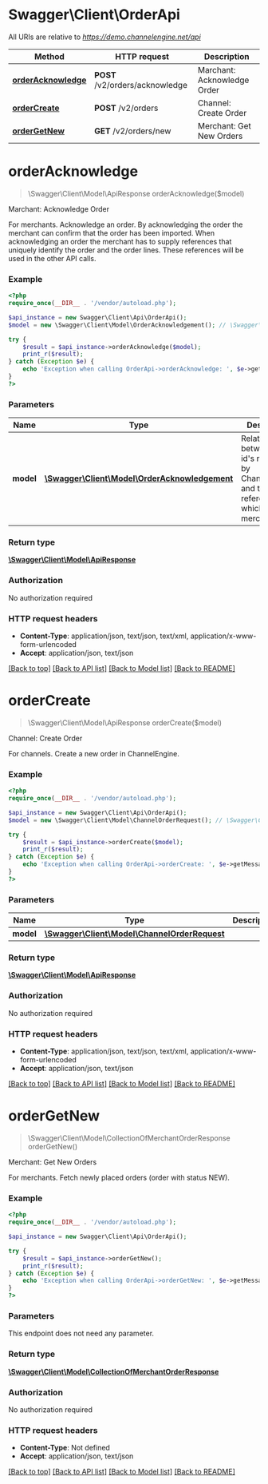 # Swagger\Client\OrderApi

All URIs are relative to *https://demo.channelengine.net/api*

Method | HTTP request | Description
------------- | ------------- | -------------
[**orderAcknowledge**](OrderApi.md#orderAcknowledge) | **POST** /v2/orders/acknowledge | Marchant: Acknowledge Order
[**orderCreate**](OrderApi.md#orderCreate) | **POST** /v2/orders | Channel: Create Order
[**orderGetNew**](OrderApi.md#orderGetNew) | **GET** /v2/orders/new | Merchant: Get New Orders


# **orderAcknowledge**
> \Swagger\Client\Model\ApiResponse orderAcknowledge($model)

Marchant: Acknowledge Order

For merchants.    Acknowledge an order. By acknowledging the order the merchant can confirm that  the order has been imported. When acknowledging an order the merchant has to supply  references that uniquely identify the order and the order lines. These references  will be used in the other API calls.

### Example
```php
<?php
require_once(__DIR__ . '/vendor/autoload.php');

$api_instance = new Swagger\Client\Api\OrderApi();
$model = new \Swagger\Client\Model\OrderAcknowledgement(); // \Swagger\Client\Model\OrderAcknowledgement | Relations between the id's returned by ChannelEngine and the references              which the merchant uses

try {
    $result = $api_instance->orderAcknowledge($model);
    print_r($result);
} catch (Exception $e) {
    echo 'Exception when calling OrderApi->orderAcknowledge: ', $e->getMessage(), PHP_EOL;
}
?>
```

### Parameters

Name | Type | Description  | Notes
------------- | ------------- | ------------- | -------------
 **model** | [**\Swagger\Client\Model\OrderAcknowledgement**](../Model/\Swagger\Client\Model\OrderAcknowledgement.md)| Relations between the id&#39;s returned by ChannelEngine and the references              which the merchant uses |

### Return type

[**\Swagger\Client\Model\ApiResponse**](../Model/ApiResponse.md)

### Authorization

No authorization required

### HTTP request headers

 - **Content-Type**: application/json, text/json, text/xml, application/x-www-form-urlencoded
 - **Accept**: application/json, text/json

[[Back to top]](#) [[Back to API list]](../../README.md#documentation-for-api-endpoints) [[Back to Model list]](../../README.md#documentation-for-models) [[Back to README]](../../README.md)

# **orderCreate**
> \Swagger\Client\Model\ApiResponse orderCreate($model)

Channel: Create Order

For channels.    Create a new order in ChannelEngine.

### Example
```php
<?php
require_once(__DIR__ . '/vendor/autoload.php');

$api_instance = new Swagger\Client\Api\OrderApi();
$model = new \Swagger\Client\Model\ChannelOrderRequest(); // \Swagger\Client\Model\ChannelOrderRequest | 

try {
    $result = $api_instance->orderCreate($model);
    print_r($result);
} catch (Exception $e) {
    echo 'Exception when calling OrderApi->orderCreate: ', $e->getMessage(), PHP_EOL;
}
?>
```

### Parameters

Name | Type | Description  | Notes
------------- | ------------- | ------------- | -------------
 **model** | [**\Swagger\Client\Model\ChannelOrderRequest**](../Model/\Swagger\Client\Model\ChannelOrderRequest.md)|  |

### Return type

[**\Swagger\Client\Model\ApiResponse**](../Model/ApiResponse.md)

### Authorization

No authorization required

### HTTP request headers

 - **Content-Type**: application/json, text/json, text/xml, application/x-www-form-urlencoded
 - **Accept**: application/json, text/json

[[Back to top]](#) [[Back to API list]](../../README.md#documentation-for-api-endpoints) [[Back to Model list]](../../README.md#documentation-for-models) [[Back to README]](../../README.md)

# **orderGetNew**
> \Swagger\Client\Model\CollectionOfMerchantOrderResponse orderGetNew()

Merchant: Get New Orders

For merchants.                Fetch newly placed orders (order with status NEW).

### Example
```php
<?php
require_once(__DIR__ . '/vendor/autoload.php');

$api_instance = new Swagger\Client\Api\OrderApi();

try {
    $result = $api_instance->orderGetNew();
    print_r($result);
} catch (Exception $e) {
    echo 'Exception when calling OrderApi->orderGetNew: ', $e->getMessage(), PHP_EOL;
}
?>
```

### Parameters
This endpoint does not need any parameter.

### Return type

[**\Swagger\Client\Model\CollectionOfMerchantOrderResponse**](../Model/CollectionOfMerchantOrderResponse.md)

### Authorization

No authorization required

### HTTP request headers

 - **Content-Type**: Not defined
 - **Accept**: application/json, text/json

[[Back to top]](#) [[Back to API list]](../../README.md#documentation-for-api-endpoints) [[Back to Model list]](../../README.md#documentation-for-models) [[Back to README]](../../README.md)

